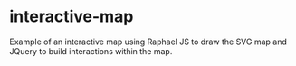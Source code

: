 # interactive-map

Example of an interactive map using Raphael JS to draw the SVG map and JQuery to build interactions within the map.
